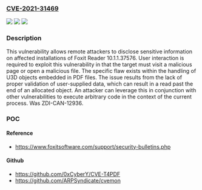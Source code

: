 ### [CVE-2021-31469](https://cve.mitre.org/cgi-bin/cvename.cgi?name=CVE-2021-31469)
![](https://img.shields.io/static/v1?label=Product&message=Reader&color=blue)
![](https://img.shields.io/static/v1?label=Version&message=10.1.1.37576%20&color=brightgreen)
![](https://img.shields.io/static/v1?label=Vulnerability&message=CWE-125%3A%20Out-of-bounds%20Read&color=brightgreen)

### Description

This vulnerability allows remote attackers to disclose sensitive information on affected installations of Foxit Reader 10.1.1.37576. User interaction is required to exploit this vulnerability in that the target must visit a malicious page or open a malicious file. The specific flaw exists within the handling of U3D objects embedded in PDF files. The issue results from the lack of proper validation of user-supplied data, which can result in a read past the end of an allocated object. An attacker can leverage this in conjunction with other vulnerabilities to execute arbitrary code in the context of the current process. Was ZDI-CAN-12936.

### POC

#### Reference
- https://www.foxitsoftware.com/support/security-bulletins.php

#### Github
- https://github.com/0xCyberY/CVE-T4PDF
- https://github.com/ARPSyndicate/cvemon

